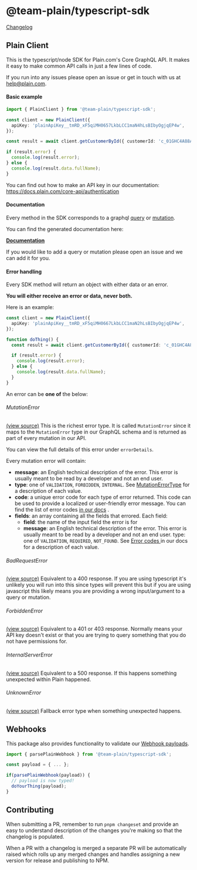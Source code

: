 # @team-plain/typescript-sdk

[Changelog](./CHANGELOG.md)

## Plain Client

This is the typescript/node SDK for Plain.com's Core GraphQL API. It makes it easy to make common API calls in just a few lines of code.

If you run into any issues please open an issue or get in touch with us at <help@plain.com>.

#### Basic example

```ts
import { PlainClient } from '@team-plain/typescript-sdk';

const client = new PlainClient({
  apiKey: 'plainApiKey__tmRD_xF5qiMH0657LkbLCC1maN4hLsBIbyOgjqEP4w',
});

const result = await client.getCustomerById({ customerId: 'c_01GHC4A88A9D49Q30AAWR3BN7P' });

if (result.error) {
  console.log(result.error);
} else {
  console.log(result.data.fullName);
}
```

You can find out how to make an API key in our documentation: <https://docs.plain.com/core-api/authentication>

#### Documentation

Every method in the SDK corresponds to a graphql [query](./src/graphql/queries/) or [mutation](./src/graphql/mutations/).

You can find the generated documentation here:

**[Documentation](https://plain-typescript-sdk-docs.vercel.app/classes/PlainClient.html)**

If you would like to add a query or mutation please open an issue and we can add it for you.

#### Error handling

Every SDK method will return an object with either data or an error.

**You will either receive an error or data, never both.**

Here is an example:

```ts
const client = new PlainClient({
  apiKey: 'plainApiKey__tmRD_xF5qiMH0667LkbLCC1maN2hLsBIbyOgjqEP4w',
});

function doThing() {
  const result = await client.getCustomerById({ customerId: 'c_01GHC4A88A9D49Q30AAWR3BN7P' });

  if (result.error) {
    console.log(result.error);
  } else {
    console.log(result.data.fullName);
  }
}
```

An error can be **one of** the below:

###### MutationError

[(view source)](./src/error.ts)
This is the richest error type. It is called `MutationError` since it maps to the `MutationError` type in our GraphQL schema and is returned as part of every mutation in our API.

You can view the full details of this error under `errorDetails`.

Every mutation error will contain:

- **message**: an English technical description of the error. This error is usually meant to be read by a developer and not an end user.
- **type**: one of `VALIDATION`, `FORBIDDEN`, `INTERNAL`. See [MutationErrorType](https://docs.plain.com/core-api/reference/enums/mutation-error-type) for a description of each value.
- **code**: a unique error code for each type of error returned. This code can be used to provide a localized or user-friendly error message. You can find the list of error codes [in our docs](https://docs.plain.com/error-codes) .
- **fields**: an array containing all the fields that errored. Each field:
  - **field**: the name of the input field the error is for
  - **message**: an English technical description of the error. This error is usually meant to be read by a developer and not an end user.
    type: one of `VALIDATION`, `REQUIRED`, `NOT_FOUND`. See [Error codes
    ](https://www.plain.com/docs/graphql/error-codes) in our docs for a description of each value.

###### BadRequestError

[(view source)](./src/error.ts)
Equivalent to a 400 response. If you are using typescript it's unlikely you will run into this since types will prevent this but if you are using javascript this likely means you are providing a wrong input/argument to a query or mutation.

###### ForbiddenError

[(view source)](./src/error.ts)
Equivalent to a 401 or 403 response. Normally means your API key doesn't exist or that you are trying to query something that you do not have permissions for.

###### InternalServerError

[(view source)](./src/error.ts)
Equivalent to a 500 response. If this happens something unexpected within Plain happened.

###### UnknownError

[(view source)](./src/error.ts)
Fallback error type when something unexpected happens.

## Webhooks

This package also provides functionality to validate our [Webhook payloads](https://www.plain.com/docs/api-reference/webhooks).

```ts
import { parsePlainWebhook } from '@team-plain/typescript-sdk';

const payload = { ... };

if(parsePlainWebhook(payload)) {
  // payload is now typed!
  doYourThing(payload);
}
```

## Contributing

When submitting a PR, remember to run `pnpm changeset` and provide an easy to understand description of the changes you're making so that the changelog is populated.

When a PR with a changelog is merged a separate PR will be automatically raised which rolls up any merged changes and handles assigning a new version for release and publishing to NPM.

